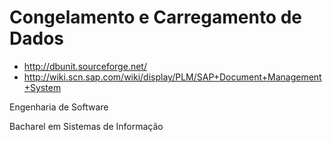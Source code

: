 Congelamento e Carregamento de Dados
======

* http://dbunit.sourceforge.net/
* http://wiki.scn.sap.com/wiki/display/PLM/SAP+Document+Management+System

Engenharia de Software

Bacharel em Sistemas de Informação